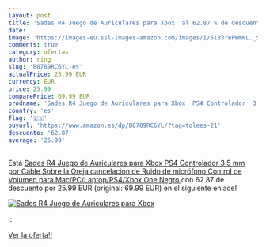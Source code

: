 ```yaml
---
layout: post
title: 'Sades R4 Juego de Auriculares para Xbox  al 62.87 % de descuento'
date: 
image: 'https://images-eu.ssl-images-amazon.com/images/I/5183rePWmNL._SL200_.jpg'
comments: true
category: ofertas
author: ring
slug: 'B0789RC6YL-es'
actualPrice: 25.99 EUR
currency: EUR
price: 25.99
comparePrice: 69.99 EUR
prodname: 'Sades R4 Juego de Auriculares para Xbox  PS4 Controlador  3 5 mm por Cable Sobre la Oreja cancelación de Ruido de micrófono Control de Volumen para Mac/PC/Laptop/PS4/Xbox One  Negro '
country: 'es'
flag: '🇪🇸'
buyurl: 'https://www.amazon.es/dp/B0789RC6YL/?tag=tolees-21'
descuento: '62.87'
average: '25.99'
---
```


Está [Sades R4 Juego de Auriculares para Xbox  PS4 Controlador  3 5 mm por Cable Sobre la Oreja cancelación de Ruido de micrófono Control de Volumen para Mac/PC/Laptop/PS4/Xbox One  Negro ](https://www.amazon.es/dp/B0789RC6YL/?tag=tolees-21) con 62.87 de descuento por 25.99 EUR (original: 69.99 EUR) en el siguiente enlace!

[![Sades R4 Juego de Auriculares para Xbox ](https://images-eu.ssl-images-amazon.com/images/I/5183rePWmNL._SL200_.jpg)](https://www.amazon.es/dp/B0789RC6YL/?tag=tolees-21)

ℹ️:


[Ver la oferta!!](https://www.amazon.es/dp/B0789RC6YL/?tag=tolees-21)
